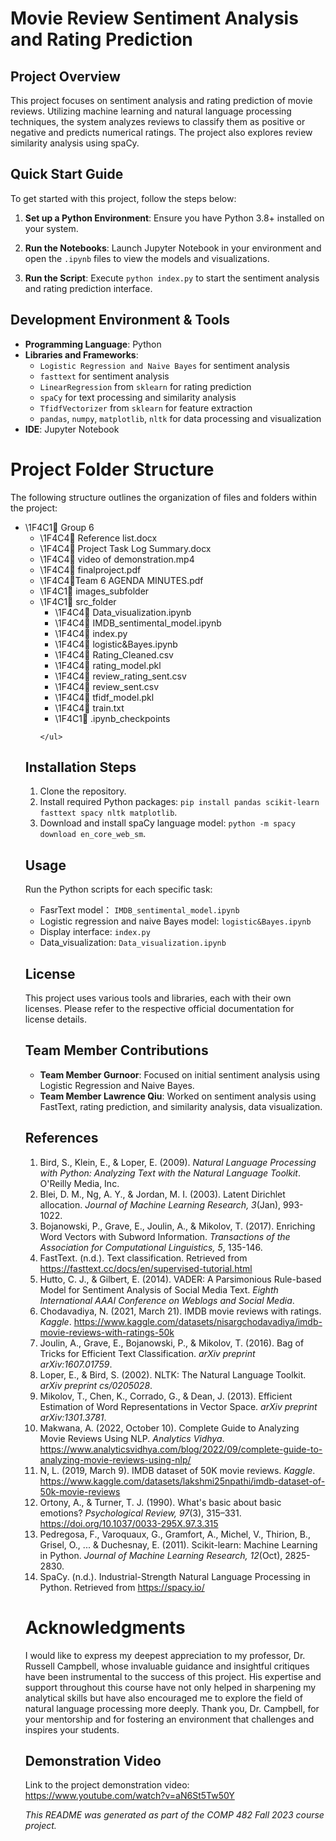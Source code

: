 # Movie Review Sentiment Analysis and Rating Prediction

## Project Overview

This project focuses on sentiment analysis and rating prediction of movie reviews. Utilizing machine learning and natural language processing techniques, the system analyzes reviews to classify them as positive or negative and predicts numerical ratings. The project also explores review similarity analysis using spaCy.

## Quick Start Guide

To get started with this project, follow the steps below:

1. **Set up a Python Environment**:
   Ensure you have Python 3.8+ installed on your system.

2. **Run the Notebooks**:
   Launch Jupyter Notebook in your environment and open the `.ipynb` files to view the models and visualizations.

3. **Run the Script**:
   Execute `python index.py` to start the sentiment analysis and rating prediction interface.

## Development Environment & Tools

- **Programming Language**: Python
- **Libraries and Frameworks**:
  - `Logistic Regression and Naive Bayes` for sentiment analysis
  - `fasttext` for sentiment analysis
  - `LinearRegression` from `sklearn` for rating prediction
  - `spaCy` for text processing and similarity analysis
  - `TfidfVectorizer` from `sklearn` for feature extraction
  - `pandas`, `numpy`, `matplotlib`, `nltk` for data processing and visualization
- **IDE**: Jupyter Notebook

<!DOCTYPE html>
<html lang="en">
<head>
<meta charset="UTF-8">
<title>README - Project Folder Structure</title>
<style>
  .folder-icon:before { content: "\\1F4C1"; }
  .file-icon:before { content: "\\1F4C4"; }
</style>
</head>
<body>

<h1>Project Folder Structure</h1>

<p>The following structure outlines the organization of files and folders within the project:</p>

<ul>
  <li><span class="folder-icon">📁</span> Group 6
    <ul>
      <li><span class="file-icon">📄</span> Reference list.docx</li>
      <li><span class="file-icon">📄</span> Project Task Log Summary.docx</li>
      <li><span class="file-icon">📄</span> video of demonstration.mp4</li>
      <li><span class="file-icon">📄</span> finalproject.pdf</li>
       <li><span class="file-icon">📄</span>Team 6 AGENDA MINUTES.pdf</li>
      <li><span class="folder-icon">📁</span> images_subfolder</li>
      <li><span class="folder-icon">📁</span> src_folder
        <ul>
          <li><span class="file-icon">📄</span> Data_visualization.ipynb</li>
          <li><span class="file-icon">📄</span> IMDB_sentimental_model.ipynb</li>
          <li><span class="file-icon">📄</span> index.py</li>
          <li><span class="file-icon">📄</span> logistic&Bayes.ipynb</li>
          <li><span class="file-icon">📄</span> Rating_Cleaned.csv</li>
          <li><span class="file-icon">📄</span> rating_model.pkl</li>
          <li><span class="file-icon">📄</span> review_rating_sent.csv</li>
          <li><span class="file-icon">📄</span> review_sent.csv</li>
          <li><span class="file-icon">📄</span> tfidf_model.pkl</li>
          <li><span class="file-icon">📄</span> train.txt</li>
           <li><span class="folder-icon">📁</span> .ipynb_checkpoints</li>
        </ul>
      </li>
      
    </ul>
  </li>
</ul>

</body>
</html>


## Installation Steps

1. Clone the repository.
2. Install required Python packages: `pip install pandas scikit-learn fasttext spacy nltk matplotlib`.
3. Download and install spaCy language model: `python -m spacy download en_core_web_sm`.

## Usage

Run the Python scripts for each specific task:

- FasrText model： `IMDB_sentimental_model.ipynb`
- Logistic regression and naive Bayes model: `logistic&Bayes.ipynb`
- Display interface: `index.py`
- Data_visualization: `Data_visualization.ipynb`

## License

This project uses various tools and libraries, each with their own licenses. Please refer to the respective official documentation for license details.

## Team Member Contributions

- **Team Member Gurnoor**: Focused on initial sentiment analysis using Logistic Regression and Naive Bayes.
- **Team Member Lawrence Qiu**: Worked on sentiment analysis using FastText, rating prediction, and similarity analysis, data visualization.

## References

1. Bird, S., Klein, E., & Loper, E. (2009). *Natural Language Processing with Python: Analyzing Text with the Natural Language Toolkit*. O'Reilly Media, Inc.
2. Blei, D. M., Ng, A. Y., & Jordan, M. I. (2003). Latent Dirichlet allocation. *Journal of Machine Learning Research, 3*(Jan), 993-1022.
3. Bojanowski, P., Grave, E., Joulin, A., & Mikolov, T. (2017). Enriching Word Vectors with Subword Information. *Transactions of the Association for Computational Linguistics, 5*, 135-146.
4. FastText. (n.d.). Text classification. Retrieved from https://fasttext.cc/docs/en/supervised-tutorial.html
5. Hutto, C. J., & Gilbert, E. (2014). VADER: A Parsimonious Rule-based Model for Sentiment Analysis of Social Media Text. *Eighth International AAAI Conference on Weblogs and Social Media*.
6. Chodavadiya, N. (2021, March 21). IMDB movie reviews with ratings. *Kaggle*. https://www.kaggle.com/datasets/nisargchodavadiya/imdb-movie-reviews-with-ratings-50k
7. Joulin, A., Grave, E., Bojanowski, P., & Mikolov, T. (2016). Bag of Tricks for Efficient Text Classification. *arXiv preprint arXiv:1607.01759*.
8. Loper, E., & Bird, S. (2002). NLTK: The Natural Language Toolkit. *arXiv preprint cs/0205028*.
9. Mikolov, T., Chen, K., Corrado, G., & Dean, J. (2013). Efficient Estimation of Word Representations in Vector Space. *arXiv preprint arXiv:1301.3781*.
10. Makwana, A. (2022, October 10). Complete Guide to Analyzing Movie Reviews Using NLP. *Analytics Vidhya*. https://www.analyticsvidhya.com/blog/2022/09/complete-guide-to-analyzing-movie-reviews-using-nlp/
11. N, L. (2019, March 9). IMDB dataset of 50K movie reviews. *Kaggle*. https://www.kaggle.com/datasets/lakshmi25npathi/imdb-dataset-of-50k-movie-reviews
12. Ortony, A., & Turner, T. J. (1990). What's basic about basic emotions? *Psychological Review, 97*(3), 315–331. https://doi.org/10.1037/0033-295X.97.3.315
13. Pedregosa, F., Varoquaux, G., Gramfort, A., Michel, V., Thirion, B., Grisel, O., ... & Duchesnay, E. (2011). Scikit-learn: Machine Learning in Python. *Journal of Machine Learning Research, 12*(Oct), 2825-2830.
14. SpaCy. (n.d.). Industrial-Strength Natural Language Processing in Python. Retrieved from https://spacy.io/
  
# Acknowledgments

I would like to express my deepest appreciation to my professor, Dr. Russell Campbell, whose invaluable guidance and insightful critiques have been instrumental to the success of this project. His expertise and support throughout this course have not only helped in sharpening my analytical skills but have also encouraged me to explore the field of natural language processing more deeply. Thank you, Dr. Campbell, for your mentorship and for fostering an environment that challenges and inspires your students.


## Demonstration Video

Link to the project demonstration video: https://www.youtube.com/watch?v=aN6St5Tw50Y

*This README was generated as part of the COMP 482 Fall 2023 course project.*
